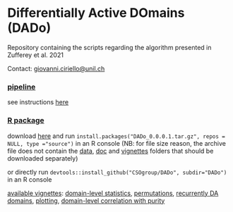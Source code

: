 # Differentially Active DOmains (DADo)


Repository containing the scripts regarding the algorithm presented in Zufferey et al. 2021

Contact: giovanni.ciriello@unil.ch

### [pipeline](code)

see instructions [here](code/README.md)

### [R package](DADo)

download [here](DADo_0.0.0.1.tar.gz) and run `install.packages("DADo_0.0.0.1.tar.gz", repos = NULL, type ="source")` in an R console (NB: for file size reason, the archive file does not contain the [data](https://github.com/CSOgroup/DADo/tree/main/DADo/data), [doc](https://github.com/CSOgroup/DADo/tree/main/DADo/doc) and [vignettes](https://github.com/CSOgroup/DADo/tree/main/DADo) folders that should be downloaded separately)

or directly run `devtools::install_github("CSOgroup/DADo", subdir="DADo")` in an R console

<u>available vignettes</u>: [domain-level statistics](https://raw.githack.com/CSOgroup/DADo/main/DADo/doc/domain_level_stats.html), [permutations](https://raw.githack.com/CSOgroup/DADo/main/DADo/doc/permutations.html), [recurrently DA domains](https://raw.githack.com/CSOgroup/DADo/main/DADo/doc/conservation.html), [plotting](https://raw.githack.com/CSOgroup/DADo/main/DADo/doc/plotting.html), [domain-level correlation with purity](https://raw.githack.com/CSOgroup/DADo/main/DADo/doc/purity.html)



